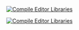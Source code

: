 [![Compile Editor Libraries](https://github.com/qanzonatore/test_devops/actions/workflows/compile.yml/badge.svg)](https://github.com/qanzonatore/test_devops/actions/workflows/compile.yml)

[![Compile Editor Libraries](https://github.com/qanzonatore/test_devops/actions/workflows/night.yml/badge.svg)](https://github.com/qanzonatore/test_devops/actions/workflows/night.yml)
